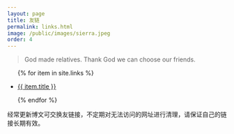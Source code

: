 ```yaml
---
layout: page
title: 友链
permalink: links.html
image: /public/images/sierra.jpeg
order: 4
---
```


> God made relatives. Thank God we can choose our friends.

<ul class="links">
{% for item in site.links %}
<li>
    <p>
        <a href="{{ item.url }}" target="_blank" title="{{ site.title }}">
        {{ item.title }}
        </a>
    </p>
</li>
{% endfor %}
</ul>

经常更新博文可交换友链接，不定期对无法访问的网址进行清理，请保证自己的链接长期有效。